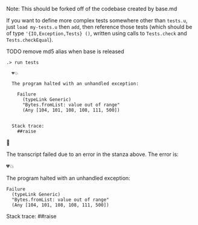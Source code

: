 
Note: This should be forked off of the codebase created by base.md

If you want to define more complex tests somewhere other than `tests.u`, just `load my-tests.u` then `add`,
then reference those tests (which should be of type `'{IO,Exception,Tests} ()`, written using calls
to `Tests.check` and `Tests.checkEqual`).

TODO remove md5 alias when base is released
```ucm
.> run tests

  💔💥
  
  The program halted with an unhandled exception:
  
    Failure
      (typeLink Generic)
      "Bytes.fromList: value out of range"
      (Any [104, 101, 108, 108, 111, 500])
  
  
  Stack trace:
    ##raise

```



🛑

The transcript failed due to an error in the stanza above. The error is:


  💔💥
  
  The program halted with an unhandled exception:
  
    Failure
      (typeLink Generic)
      "Bytes.fromList: value out of range"
      (Any [104, 101, 108, 108, 111, 500])
  
  
  Stack trace:
    ##raise

